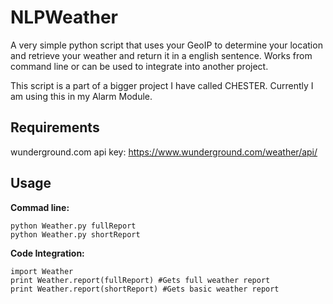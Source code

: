 # NLPWeather

A very simple python script that uses your GeoIP to determine your location and retrieve your weather and return it in a english sentence. Works from command line or can be used to integrate into another project.

This script is a part of a bigger project I have called CHESTER. Currently I am using this in my Alarm Module.

## Requirements


wunderground.com api key: https://www.wunderground.com/weather/api/
  
## Usage


**Commad line:**
```
python Weather.py fullReport
python Weather.py shortReport
```
**Code Integration:**
```
import Weather
print Weather.report(fullReport) #Gets full weather report
print Weather.report(shortReport) #Gets basic weather report
```
